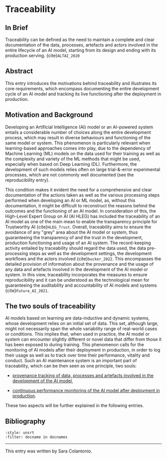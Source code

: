 # Traceability


## In Brief

Traceability can be defined as the need to maintain a complete and clear
documentation of the data, processes, artefacts and actors involved in the entire
lifecycle of an AI model, starting from its design and ending with its production
serving. {cite}`ALTAI_2020`


## Abstract

This entry introduces the motivations behind traceability and
illustrates its core requirements, which encompass documenting the
entire development cycle of an AI model and tracking its live
functioning after the deployment in production.

## Motivation and Background

Developing an Artificial Intelligence (AI) model or an AI-powered system
entails a considerable number of choices along the entire development
process, which may result in diverse behaviours and functioning of the
same model or system. This phenomenon is particularly relevant when
learning-based approaches comes into play, due to the dependency of
Machine Learning (ML) models on the data used for their training as well
as the complexity and variety of the ML methods that might be used,
especially when based on Deep Learning (DL). Furthermore, the
development of such models relies often on large trial-&-error
experimental processes, which are not commonly well documented (see the
reproducibility entry).

This condition makes it evident the need for a comprehensive and clear
documentation of the actions taken as well as the various processing
steps performed when developing an AI or ML model, as, without this
documentation, it might be difficult to reconstruct the reasons behind
the outcomes and the functioning of an AI model. In consideration of
this, the High-Level Expert Group on AI (AI HLEG) has included the
traceability of an AI model as one of the main mean to enable the
transparency principle for Trustworthy AI {cite}`HLEG_Trust`. Overall,
traceability aims to ensure the avoidance of any "grey" area about the
AI model or system, thus guaranteeing the transparency of and the trust
in the development, production functioning and usage of an AI system.
The record-keeping activity entailed by traceability should regard the
data used, the data pre-processing steps as well as the development
settings, the development workflows and the actors involved
{cite}`bucker_2022`. This encompasses the detailed provision of information
about the provenance and the usage of any data and artefacts involved in
the development of the AI model or system. In this view, traceability
incorporates the measures to ensure reproducibility and it can be
understood as the technological mean for guaranteeing the auditability
and accountability of AI models and systems {cite}`Future_AI_2021`.

## The two souls of traceability

AI models based on learning are data-inductive and dynamic systems,
whose development relies on an initial set of data. This set, although
large, might not necessarily span the whole variability range of
real-world cases or conditions. This implies that, when used in
practice, the AI model or system can encounter slightly different or
novel data that differ from those it has been exposed to during
training. This phenomenon calls for the monitoring of AI models after
their deployment in production, in order to log their usage as well as
to track over time their performance, vitality and conduct. Such
an AI maintenance system is an important part of traceability, which can
be then seen as one principle, two souls:

-   [provenance tracking of data, processes and artefacts involved in the
    development of the AI model](./L3.Provenance_tracking.md),

-   [continuous performance monitoring of the AI model after deployment
    in production](./L3.Continuous_performance_monitoring.md).

These two aspects will be further explained in the following entries.




## Bibliography

```{bibliography}
:style: unsrt
:filter: docname in docnames
```

---
  
This entry was written by Sara Colantonio.
